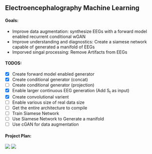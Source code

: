 ## Electroencephalography Machine Learning ##
#### Goals: ####
* Improve data augmentation: synthesize EEGs with a forward model enabled recurrent conditional wGAN
* Improve understanding and diagnostics: Create a siamese network capable of generated a manifold of EEGs
* Imporved singal processing: Remove Artifacts from EEGs

#### TODOS: ####
- [x] Create forward model enabled generator 
- [x] Create conditional generator (concat)
- [ ] Create conditional generator (projection)
- [x] Enable larger continuous EEG generation (Add S<sub>t</sub> as input)
- [x] Create convolutional varient
- [ ] Enable various size of real data size
- [ ] Get the entire architecture to compile 
- [ ] Train Siamese Network 
- [ ] Use Siamese Network to Generate a manifold 
- [ ] Use cGAN for data augmentation
  
#### Project Plan: ####

<img src="https://github.com/DanielLongo/eegML/blob/master/ProjectPlan/pg1.png"/>
<img src="https://github.com/DanielLongo/eegML/blob/master/ProjectPlan/pg2.png"/>
